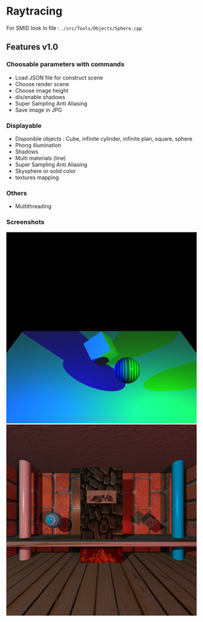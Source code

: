# Raytracing
For SMID look in file : `./src/Tools/Objects/Sphere.cpp`
## Features v1.0

### Choosable parameters with commands

- Load JSON file for construct scene
- Choose render scene
- Choose image height
- dis/enable shadows
- Super Sampling Anti Aliasing
- Save image in JPG

### Displayable

- Disponible objects : Cube, infinite cylinder, infinite plan, square, sphere
- Phong illumination
- Shadows
- Multi materials (line)
- Super Sampling Anti Aliasing
- Skysphere or solid color
- textures mapping

### Others

- Multithreading

### Screenshots

![](Screenshots/sample.jpg)
![](Screenshots/sample2.jpg)
